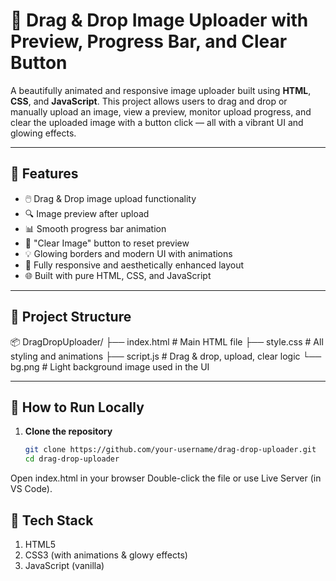 # 🌟 Drag & Drop Image Uploader with Preview, Progress Bar, and Clear Button

A beautifully animated and responsive image uploader built using **HTML**, **CSS**, and **JavaScript**. This project allows users to drag and drop or manually upload an image, view a preview, monitor upload progress, and clear the uploaded image with a button click — all with a vibrant UI and glowing effects.

---

## 🚀 Features

- 🖱️ Drag & Drop image upload functionality  
- 🔍 Image preview after upload  
- 📊 Smooth progress bar animation  
- 🧹 "Clear Image" button to reset preview  
- 💡 Glowing borders and modern UI with animations  
- 🌈 Fully responsive and aesthetically enhanced layout  
- 🌐 Built with pure HTML, CSS, and JavaScript

---

## 📁 Project Structure

📦 DragDropUploader/
├── index.html # Main HTML file
├── style.css # All styling and animations
├── script.js # Drag & drop, upload, clear logic
└── bg.png # Light background image used in the UI


---

## 🔧 How to Run Locally

1. **Clone the repository**
   ```bash
   git clone https://github.com/your-username/drag-drop-uploader.git
   cd drag-drop-uploader
Open index.html in your browser
Double-click the file or use Live Server (in VS Code).

## 🎨 Tech Stack

1. HTML5
2. CSS3 (with animations & glowy effects)
3. JavaScript (vanilla)



